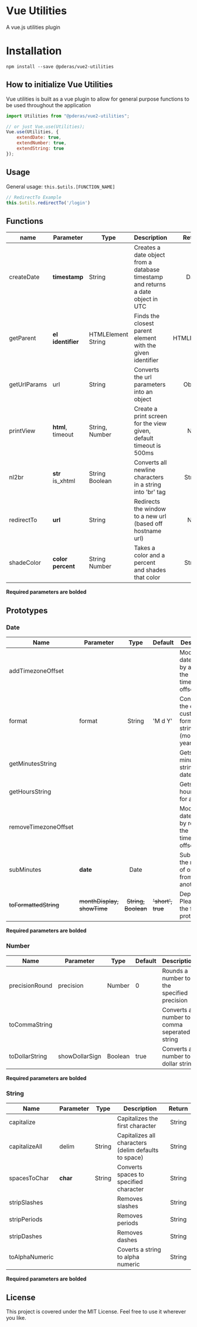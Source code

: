 # Vue Utilities
A vue.js utilities plugin

# Installation
```
npm install --save @pderas/vue2-utilities
```

## How to initialize Vue Utilities
Vue utilities is built as a vue plugin to allow for general purpose functions to be used throughout the application

```javascript
import Utilities from "@pderas/vue2-utilities";

// or just Vue.use(Utilities);
Vue.use(Utilities, {
    extendDate: true,
    extendNumber: true,
    extendString: true
});
```
## Usage
General usage: ```this.$utils.[FUNCTION_NAME]```
```javascript
// RedirectTo Example
this.$utils.redirectTo('/login')
```

## Functions
| name         | Parameter                  | Type                    | Description                                                                      | Return      |
|--------------|----------------------------|-------------------------|----------------------------------------------------------------------------------|:-----------:|
| createDate   | **timestamp**              | String                  | Creates a date object from a database timestamp and returns a date object in UTC | Date        |
| getParent    | **el** <br> **identifier** | HTMLElement <br> String | Finds the closest parent element with the given identifier                       | HTMLElement |
| getUrlParams | url                        | String                  | Converts the url parameters into an object                                       | Object      |
| printView    | **html**, timeout          | String, Number          | Create a print screen for the view given, default timeout is 500ms               | N/A         |
| nl2br        | **str** <br> is_xhtml      | String <br> Boolean     | Converts all newline characters in a string into 'br' tag                        | String      |
| redirectTo   | **url**                    | String                  | Redirects the window to a new url (based off hostname url)                       | N/A         |
| shadeColor   | **color** <br> **percent** | String <br> Number      | Takes a color and a percent and shades that color                                | String      |

**Required parameters are bolded**


## Prototypes
### Date
| Name                 | Parameter                   | Type                | Default           |Description                                                              | Return     |
|----------------------|-----------------------------|:-------------------:|-------------------|-------------------------------------------------------------------------|:----------:|
| addTimezoneOffset    |                             |                     |                   | Modifies the date object by adding the timezone offset.                 | N/A        |
| format               | format                      | String              | 'M d Y'           | Converts the date to a custom formatted string (month day, year @ time) | String     |
| getMinutesString     |                             |                     |                   | Gets the minute string for a date.                                      | String     |
| getHoursString       |                             |                     |                   | Gets the hour string for a date.                                        | String     |
| removeTimezoneOffset |                             |                     |                   | Modifies the date object by removing the timezone offset.               | N/A        |
| subMinutes           | **date**                    | Date                |                   | Substracts the minutes of one date from another                         | Number     |
| ~~toFormattedString~~| ~~monthDisplay, showTime~~  | ~~String, Boolean~~ | ~~'short', true~~ | Depreciated. Please use the format prototype.                           | ~~String~~ |

**Required parameters are bolded**

### Number
| Name           | Parameter      | Type    | Default | Description                                     | Return |
|----------------|----------------|:-------:|---------|-------------------------------------------------|:------:|
| precisionRound | precision      | Number  | 0       | Rounds a number to the specified precision      | Number |
| toCommaString  |                |         |         | Converts a number to a comma seperated string   | String |
| toDollarString | showDollarSign | Boolean | true    | Converts a number to a dollar string            | String |

**Required parameters are bolded**

### String
| Name           | Parameter | Type   | Description                                          | Return |
|----------------|-----------|:------:|------------------------------------------------------|:------:|
| capitalize     |           |        | Capitalizes the first character                      | String |
| capitalizeAll  | delim     | String | Capitalizes all characters (delim defaults to space) | String |
| spacesToChar   | **char**  | String | Converts spaces to specified character               | String |
| stripSlashes   |           |        | Removes slashes                                      | String |
| stripPeriods   |           |        | Removes periods                                      | String |
| stripDashes    |           |        | Removes dashes                                       | String |
| toAlphaNumeric |           |        | Coverts a string to alpha numeric                    | String |

**Required parameters are bolded**


## License
This project is covered under the MIT License. Feel free to use it wherever you like.
